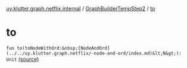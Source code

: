 [uy.klutter.graph.netflix.internal](../index.md) / [GraphBuilderTempStep2](index.md) / [to](.)


# to
`fun to(toNodeWithOrd:&nbsp;[NodeAndOrd](../../uy.klutter.graph.netflix/-node-and-ord/index.md)&lt;N&gt;): Unit` [(source)](https://github.com/kohesive/klutter/blob/master/netflix-graph-jdk6/src/main/kotlin/uy/klutter/graph/netflix/internal/Building.kt#L94)


